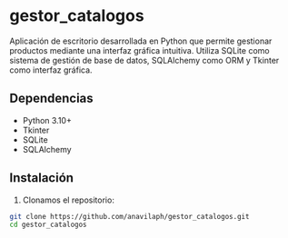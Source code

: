 # gestor_catalogos 

Aplicación de escritorio desarrollada en Python que permite gestionar productos mediante una interfaz gráfica intuitiva. Utiliza SQLite como sistema de gestión de base de datos, SQLAlchemy como ORM y Tkinter como interfaz gráfica.

##  Dependencias

- Python 3.10+
- Tkinter
- SQLite
- SQLAlchemy

## Instalación

1. Clonamos el repositorio:

```bash
git clone https://github.com/anavilaph/gestor_catalogos.git
cd gestor_catalogos









